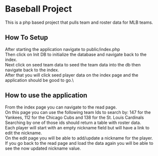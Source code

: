 # Baseball Project

This is a php based project that pulls team and roster data for MLB teams.

## How To Setup

After starting the application navigate to public/index.php\
Then click on Init DB to initialize the database and navigate back to the index.\
Next click on seed team data to seed the team data into the db then navigate back to the index.\
After that you will click seed player data on the index page and the application should be good to go.\

## How to use the application

From the index page you can navigate to the read page.\
On this page you can use the following team Ids to search by: 147 for the Yankees, 112 for the Chicago Cubs and 138 for the St. Louis Cardinals\
Searching by one of those ids should return a table with roster data.\
Each player will start with an empty nickname field but will have a link to edit the nickname.\
On the edit page you will be able to add/update a nickname for the player.\
If you go back to the read page and load the data again you will be able to see the now updated nickname value.
